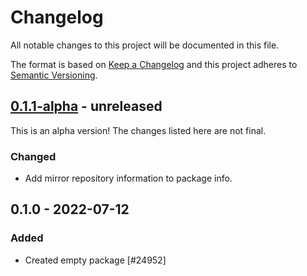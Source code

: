# Changelog

All notable changes to this project will be documented in this file.

The format is based on [Keep a Changelog](https://keepachangelog.com/en/1.0.0/)
and this project adheres to [Semantic Versioning](https://semver.org/spec/v2.0.0.html).

## [0.1.1-alpha] - unreleased

This is an alpha version! The changes listed here are not final.

### Changed
- Add mirror repository information to package info.

## 0.1.0 - 2022-07-12
### Added
- Created empty package [#24952]

[0.1.1-alpha]: https://github.com/Automattic/jetpack-videopress/compare/v0.1.0...v0.1.1-alpha
